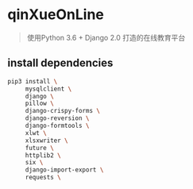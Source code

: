 # qinXueOnLine

> 使用Python 3.6 + Django 2.0 打造的在线教育平台

## install dependencies

```bash
pip3 install \
     mysqlclient \
     django \
     pillow \
     django-crispy-forms \
     django-reversion \
     django-formtools \
     xlwt \
     xlsxwriter \
     future \
     httplib2 \
     six \
     django-import-export \
     requests \
    
```


